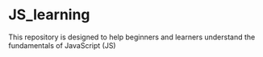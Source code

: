 # JS_learning
This repository is designed to help beginners and learners understand the fundamentals of JavaScript (JS)
